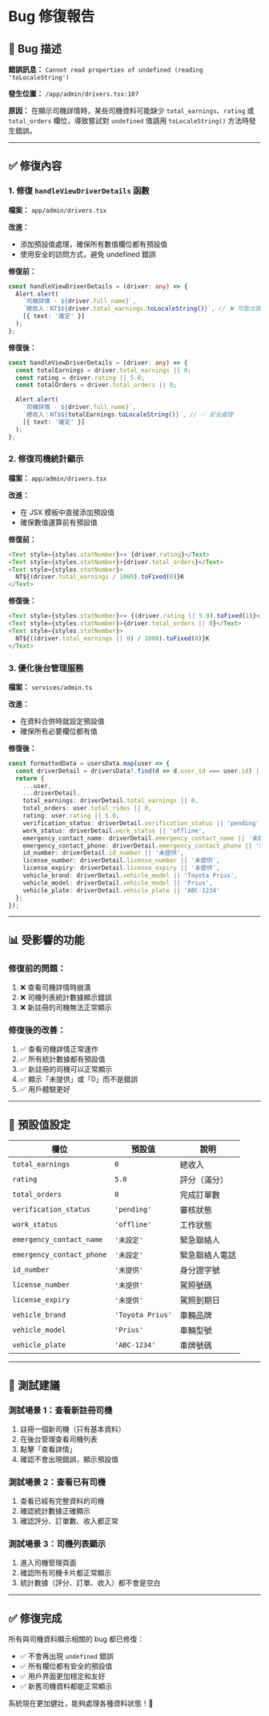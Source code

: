 # Bug 修復報告

## 🐛 Bug 描述
**錯誤訊息：** `Cannot read properties of undefined (reading 'toLocaleString')`

**發生位置：** `/app/admin/drivers.tsx:107`

**原因：** 在顯示司機詳情時，某些司機資料可能缺少 `total_earnings`、`rating` 或 `total_orders` 欄位，導致嘗試對 `undefined` 值調用 `toLocaleString()` 方法時發生錯誤。

---

## ✅ 修復內容

### 1. 修復 `handleViewDriverDetails` 函數
**檔案：** `app/admin/drivers.tsx`

**改進：**
- 添加預設值處理，確保所有數值欄位都有預設值
- 使用安全的訪問方式，避免 undefined 錯誤

**修復前：**
```typescript
const handleViewDriverDetails = (driver: any) => {
  Alert.alert(
    `司機詳情 - ${driver.full_name}`,
    `總收入：NT$${driver.total_earnings.toLocaleString()}`, // ❌ 可能出錯
    [{ text: '確定' }]
  );
};
```

**修復後：**
```typescript
const handleViewDriverDetails = (driver: any) => {
  const totalEarnings = driver.total_earnings || 0;
  const rating = driver.rating || 5.0;
  const totalOrders = driver.total_orders || 0;

  Alert.alert(
    `司機詳情 - ${driver.full_name}`,
    `總收入：NT$${totalEarnings.toLocaleString()}`, // ✅ 安全處理
    [{ text: '確定' }]
  );
};
```

### 2. 修復司機統計顯示
**檔案：** `app/admin/drivers.tsx`

**改進：**
- 在 JSX 模板中直接添加預設值
- 確保數值運算前有預設值

**修復前：**
```typescript
<Text style={styles.statNumber}>⭐ {driver.rating}</Text>
<Text style={styles.statNumber}>{driver.total_orders}</Text>
<Text style={styles.statNumber}>
  NT${(driver.total_earnings / 1000).toFixed(0)}K
</Text>
```

**修復後：**
```typescript
<Text style={styles.statNumber}>⭐ {(driver.rating || 5.0).toFixed(1)}</Text>
<Text style={styles.statNumber}>{driver.total_orders || 0}</Text>
<Text style={styles.statNumber}>
  NT${((driver.total_earnings || 0) / 1000).toFixed(0)}K
</Text>
```

### 3. 優化後台管理服務
**檔案：** `services/admin.ts`

**改進：**
- 在資料合併時就設定預設值
- 確保所有必要欄位都有值

**修復後：**
```typescript
const formattedData = usersData.map(user => {
  const driverDetail = driversData?.find(d => d.user_id === user.id) || {};
  return {
    ...user,
    ...driverDetail,
    total_earnings: driverDetail.total_earnings || 0,
    total_orders: user.total_rides || 0,
    rating: user.rating || 5.0,
    verification_status: driverDetail.verification_status || 'pending',
    work_status: driverDetail.work_status || 'offline',
    emergency_contact_name: driverDetail.emergency_contact_name || '未設定',
    emergency_contact_phone: driverDetail.emergency_contact_phone || '未設定',
    id_number: driverDetail.id_number || '未提供',
    license_number: driverDetail.license_number || '未提供',
    license_expiry: driverDetail.license_expiry || '未提供',
    vehicle_brand: driverDetail.vehicle_model || 'Toyota Prius',
    vehicle_model: driverDetail.vehicle_model || 'Prius',
    vehicle_plate: driverDetail.vehicle_plate || 'ABC-1234'
  };
});
```

---

## 📊 受影響的功能

### 修復前的問題：
1. ❌ 查看司機詳情時崩潰
2. ❌ 司機列表統計數據顯示錯誤
3. ❌ 新註冊的司機無法正常顯示

### 修復後的改善：
1. ✅ 查看司機詳情正常運作
2. ✅ 所有統計數據都有預設值
3. ✅ 新註冊的司機可以正常顯示
4. ✅ 顯示「未提供」或「0」而不是錯誤
5. ✅ 用戶體驗更好

---

## 🎯 預設值設定

| 欄位 | 預設值 | 說明 |
|------|--------|------|
| `total_earnings` | `0` | 總收入 |
| `rating` | `5.0` | 評分（滿分） |
| `total_orders` | `0` | 完成訂單數 |
| `verification_status` | `'pending'` | 審核狀態 |
| `work_status` | `'offline'` | 工作狀態 |
| `emergency_contact_name` | `'未設定'` | 緊急聯絡人 |
| `emergency_contact_phone` | `'未設定'` | 緊急聯絡人電話 |
| `id_number` | `'未提供'` | 身分證字號 |
| `license_number` | `'未提供'` | 駕照號碼 |
| `license_expiry` | `'未提供'` | 駕照到期日 |
| `vehicle_brand` | `'Toyota Prius'` | 車輛品牌 |
| `vehicle_model` | `'Prius'` | 車輛型號 |
| `vehicle_plate` | `'ABC-1234'` | 車牌號碼 |

---

## 🧪 測試建議

### 測試場景 1：查看新註冊司機
1. 註冊一個新司機（只有基本資料）
2. 在後台管理查看司機列表
3. 點擊「查看詳情」
4. 確認不會出現錯誤，顯示預設值

### 測試場景 2：查看已有司機
1. 查看已經有完整資料的司機
2. 確認統計數據正確顯示
3. 確認評分、訂單數、收入都正常

### 測試場景 3：司機列表顯示
1. 進入司機管理頁面
2. 確認所有司機卡片都正常顯示
3. 統計數據（評分、訂單、收入）都不會是空白

---

## ✅ 修復完成

所有與司機資料顯示相關的 bug 都已修復：
- ✅ 不會再出現 `undefined` 錯誤
- ✅ 所有欄位都有安全的預設值
- ✅ 用戶界面更加穩定和友好
- ✅ 新舊司機資料都能正常顯示

系統現在更加健壯，能夠處理各種資料狀態！🎉
